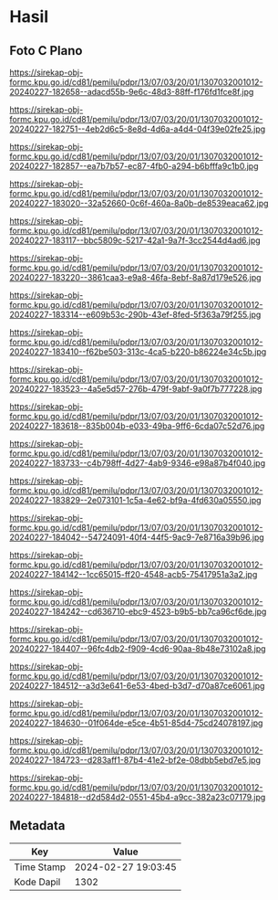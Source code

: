# Hasil

## Foto C Plano

https://sirekap-obj-formc.kpu.go.id/cd81/pemilu/pdpr/13/07/03/20/01/1307032001012-20240227-182658--adacd55b-9e6c-48d3-88ff-f176fd1fce8f.jpg

https://sirekap-obj-formc.kpu.go.id/cd81/pemilu/pdpr/13/07/03/20/01/1307032001012-20240227-182751--4eb2d6c5-8e8d-4d6a-a4d4-04f39e02fe25.jpg

https://sirekap-obj-formc.kpu.go.id/cd81/pemilu/pdpr/13/07/03/20/01/1307032001012-20240227-182857--ea7b7b57-ec87-4fb0-a294-b6bfffa9c1b0.jpg

https://sirekap-obj-formc.kpu.go.id/cd81/pemilu/pdpr/13/07/03/20/01/1307032001012-20240227-183020--32a52660-0c6f-460a-8a0b-de8539eaca62.jpg

https://sirekap-obj-formc.kpu.go.id/cd81/pemilu/pdpr/13/07/03/20/01/1307032001012-20240227-183117--bbc5809c-5217-42a1-9a7f-3cc2544d4ad6.jpg

https://sirekap-obj-formc.kpu.go.id/cd81/pemilu/pdpr/13/07/03/20/01/1307032001012-20240227-183220--3861caa3-e9a8-46fa-8ebf-8a87d179e526.jpg

https://sirekap-obj-formc.kpu.go.id/cd81/pemilu/pdpr/13/07/03/20/01/1307032001012-20240227-183314--e609b53c-290b-43ef-8fed-5f363a79f255.jpg

https://sirekap-obj-formc.kpu.go.id/cd81/pemilu/pdpr/13/07/03/20/01/1307032001012-20240227-183410--f62be503-313c-4ca5-b220-b86224e34c5b.jpg

https://sirekap-obj-formc.kpu.go.id/cd81/pemilu/pdpr/13/07/03/20/01/1307032001012-20240227-183523--4a5e5d57-276b-479f-9abf-9a0f7b777228.jpg

https://sirekap-obj-formc.kpu.go.id/cd81/pemilu/pdpr/13/07/03/20/01/1307032001012-20240227-183618--835b004b-e033-49ba-9ff6-6cda07c52d76.jpg

https://sirekap-obj-formc.kpu.go.id/cd81/pemilu/pdpr/13/07/03/20/01/1307032001012-20240227-183733--c4b798ff-4d27-4ab9-9346-e98a87b4f040.jpg

https://sirekap-obj-formc.kpu.go.id/cd81/pemilu/pdpr/13/07/03/20/01/1307032001012-20240227-183829--2e073101-1c5a-4e62-bf9a-4fd630a05550.jpg

https://sirekap-obj-formc.kpu.go.id/cd81/pemilu/pdpr/13/07/03/20/01/1307032001012-20240227-184042--54724091-40f4-44f5-9ac9-7e8716a39b96.jpg

https://sirekap-obj-formc.kpu.go.id/cd81/pemilu/pdpr/13/07/03/20/01/1307032001012-20240227-184142--1cc65015-ff20-4548-acb5-75417951a3a2.jpg

https://sirekap-obj-formc.kpu.go.id/cd81/pemilu/pdpr/13/07/03/20/01/1307032001012-20240227-184242--cd636710-ebc9-4523-b9b5-bb7ca96cf6de.jpg

https://sirekap-obj-formc.kpu.go.id/cd81/pemilu/pdpr/13/07/03/20/01/1307032001012-20240227-184407--96fc4db2-f909-4cd6-90aa-8b48e73102a8.jpg

https://sirekap-obj-formc.kpu.go.id/cd81/pemilu/pdpr/13/07/03/20/01/1307032001012-20240227-184512--a3d3e641-6e53-4bed-b3d7-d70a87ce6061.jpg

https://sirekap-obj-formc.kpu.go.id/cd81/pemilu/pdpr/13/07/03/20/01/1307032001012-20240227-184630--01f064de-e5ce-4b51-85d4-75cd24078197.jpg

https://sirekap-obj-formc.kpu.go.id/cd81/pemilu/pdpr/13/07/03/20/01/1307032001012-20240227-184723--d283aff1-87b4-41e2-bf2e-08dbb5ebd7e5.jpg

https://sirekap-obj-formc.kpu.go.id/cd81/pemilu/pdpr/13/07/03/20/01/1307032001012-20240227-184818--d2d584d2-0551-45b4-a9cc-382a23c07179.jpg


## Metadata

| Key        | Value               |
| ---------- | ------------------- |
| Time Stamp | 2024-02-27 19:03:45 |
| Kode Dapil | 1302                |



